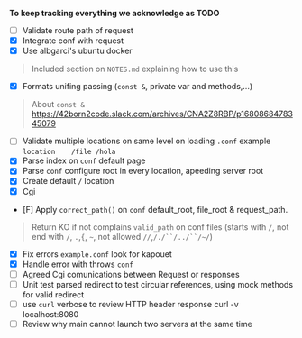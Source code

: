**To keep tracking everything we acknowledge as TODO**
- [ ] Validate route path of request
- [X] Integrate conf with request
- [X] Use albgarci's ubuntu docker
> Included section on `NOTES.md` explaining how to use this
- [X] Formats unifing passing (`const &`, private var and methods,...)
> About `const &` https://42born2code.slack.com/archives/CNA2Z8RBP/p1680868478345079
- [ ] Validate multiple locations on same level on loading `.conf` example `location	/file /hola	`
- [X] Parse index on `conf` default page
- [X] Parse `conf` configure root in every location, apeeding server root
- [X] Create default `/` location
- [X] Cgi
- [F] Apply `correct_path()` on `conf` default_root, file_root & request_path.
> Return KO if not complains `valid_path` on conf files (starts with `/`, not end with `/`, `.`,`{`, `~`, not allowed `//`,`/./``/../``/~/`)
- [X] Fix errors `example.conf` look for kapouet
- [X] Handle error with throws `conf`
- [ ] Agreed Cgi comunications between Request or responses
- [ ] Unit test parsed redirect to test circular references, using mock methods for valid redirect
- [ ] use `curl` verbose to review  HTTP header response  curl -v localhost:8080
- [ ] Review why main cannot launch two servers at the same time
